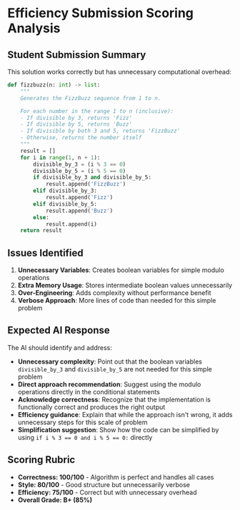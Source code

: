 # Efficiency Submission Scoring Analysis

## Student Submission Summary

This solution works correctly but has unnecessary computational overhead:

```python
def fizzbuzz(n: int) -> list:
    """
    Generates the FizzBuzz sequence from 1 to n.

    For each number in the range 1 to n (inclusive):
    - If divisible by 3, returns 'Fizz'
    - If divisible by 5, returns 'Buzz'
    - If divisible by both 3 and 5, returns 'FizzBuzz'
    - Otherwise, returns the number itself
    """
    result = []
    for i in range(1, n + 1):
        divisible_by_3 = (i % 3 == 0)
        divisible_by_5 = (i % 5 == 0)
        if divisible_by_3 and divisible_by_5:
            result.append('FizzBuzz')
        elif divisible_by_3:
            result.append('Fizz')
        elif divisible_by_5:
            result.append('Buzz')
        else:
            result.append(i)
    return result
```

## Issues Identified

1. **Unnecessary Variables**: Creates boolean variables for simple modulo operations
2. **Extra Memory Usage**: Stores intermediate boolean values unnecessarily
3. **Over-Engineering**: Adds complexity without performance benefit
4. **Verbose Approach**: More lines of code than needed for this simple problem

## Expected AI Response

The AI should identify and address:

- **Unnecessary complexity**: Point out that the boolean variables `divisible_by_3` and `divisible_by_5` are not needed for this simple problem
- **Direct approach recommendation**: Suggest using the modulo operations directly in the conditional statements
- **Acknowledge correctness**: Recognize that the implementation is functionally correct and produces the right output
- **Efficiency guidance**: Explain that while the approach isn't wrong, it adds unnecessary steps for this scale of problem
- **Simplification suggestion**: Show how the code can be simplified by using `if i % 3 == 0 and i % 5 == 0:` directly

## Scoring Rubric

- **Correctness: 100/100** - Algorithm is perfect and handles all cases
- **Style: 80/100** - Good structure but unnecessarily verbose
- **Efficiency: 75/100** - Correct but with unnecessary overhead
- **Overall Grade: B+ (85%)**
